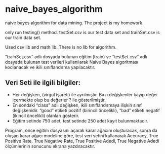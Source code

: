 # naive_bayes_algorithm

naive bayes algorithm for data mining. The project is my homework.

only run testing() method. testSet.csv is our test data set and trainSet.csv is our train data set.

Used csv lib and math lib. There is no lib for algorithm.

“trainSet.csv” adlı dosyada bulunan eğitim (train) ve “testSet.csv” adlı dosyada bulunan test verileri kullanılarak Naive Bayes algoritması kodlanacak ve ikili sınıflandırma yapılacaktır. 

Veri Seti ile ilgili bilgiler: 
---
- Her değişken, (virgül işareti) ile ayrılmıştır. Bazı değişkenler kayıp değer içermekte olup bu değerler ? ile gösterilmiştir. 
- En sondaki “class” adlı değişken, ikili sınıflandırmaya ilişkin sınıf değişkenidir. “good” etiketi pozitif  (birincil öncelikli), “bad” etiketi negatif (ikincil öncelikli) olanları gösterir. 
- Eğitim setinde 750 adet, test setinde 250 adet kayıt bulunmaktadır.

Program, önce eğitim dosyasını açarak karar ağacını oluşturacak, sonra da oluşan karar ağacı modeline göre, test veri setini kullanarak Accuracy, True Positive Rate, True Negative Rate, True Positive Adedi, True Negative Adedi ölçümlerinin sonucunu ekrana yazdıracaktır.
